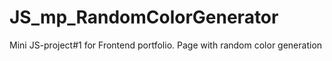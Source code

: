 # JS_mp_RandomColorGenerator
Mini JS-project#1 for Frontend portfolio. Page with random color generation

